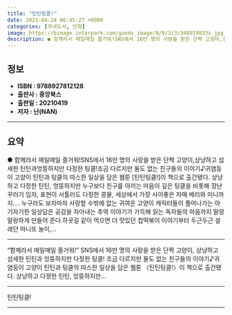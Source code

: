 ```yaml
---
title: "틴틴팅클!"
date: 2021-04-24 06:45:27 +0900
categories: [국내도서, 만화]
image: https://bimage.interpark.com/goods_image/9/8/3/3/348919833s.jpg
description: ● 함께라서 매일매일 즐거워!SNS에서 16만 명의 사랑을 받은 단짝 고양이,상냥하고 섬세한 틴틴과엉뚱하지만 다정한 팅클!조금 다르지만 둘도 없는 친구들의 이야기♪귀염둥이 고양이 틴틴과 팅클의 따스한 일상을 담은 웹툰 [틴틴팅클!]이 책으로 출간됐다. 상냥하고 다정한 틴틴, 엉뚱하지만
---
```


## **정보**

- **ISBN : 9788927812128**
- **출판사 : 중앙북스**
- **출판일 : 20210419**
- **저자 : 난(NAN)**

------



## **요약**

●  함께라서 매일매일 즐거워!SNS에서 16만 명의 사랑을 받은 단짝 고양이,상냥하고 섬세한 틴틴과엉뚱하지만 다정한 팅클!조금 다르지만 둘도 없는 친구들의 이야기♪귀염둥이 고양이 틴틴과 팅클의 따스한 일상을 담은 웹툰 [틴틴팅클!]이 책으로 출간됐다. 상냥하고 다정한 틴틴, 엉뚱하지만 누구보다 친구를 아끼는 마음이 깊은 팅클을 비롯해 장난꾸러기 임자, 표현이 서툴러도 다정한 콩물, 세상에서 가장 사이좋은 자매 베리와 미니까지.... 누구라도 보자마자 사랑할 수밖에 없는 귀여운 고양이 캐릭터들이 풀어나가는 아기자기한 일상담은 공감을 자아내는 추억 이야기가 가득해 읽는 독자들의 마음까지 말랑말랑하게 만들어 준다.하굣길 같이 먹으면 더 맛있던 컵떡볶이 이야기부터 두근두근 설레던 마니또 놀이,...

------

“함께라서 매일매일 즐거워!”
SNS에서 16만 명의 사랑을 받은 단짝 고양이,
상냥하고 섬세한 틴틴과
엉뚱하지만 다정한 팅클!
조금 다르지만 둘도 없는 친구들의 이야기♪귀염둥이 고양이 틴틴과 팅클의 따스한 일상을 담은 웹툰 〈틴틴팅클!〉이 책으로 출간됐다. 상냥하고 다정한 틴틴, 엉뚱하지만... 

------


틴틴팅클! 

------


